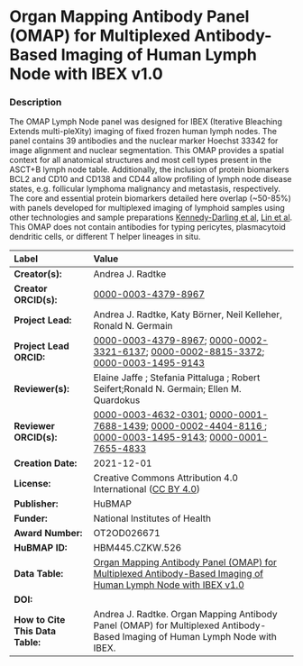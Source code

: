 # Organ Mapping Antibody Panel (OMAP)  for Multiplexed Antibody-Based Imaging of Human Lymph Node with IBEX v1.0

### Description
The OMAP Lymph Node panel was designed for IBEX (Iterative Bleaching Extends multi-pleXity) imaging of fixed frozen human lymph nodes. The panel contains 39 antibodies and the nuclear marker Hoechst 33342 for image alignment and nuclear segmentation. This OMAP provides a spatial context for all anatomical structures and most cell types present in the ASCT+B lymph node table. Additionally, the inclusion of protein biomarkers BCL2 and CD10 and CD138 and CD44 allow profiling of lymph node disease states, e.g.  follicular lymphoma malignancy and metastasis, respectively. The core and essential protein biomarkers detailed here overlap (~50-85%) with panels developed for multiplexed imaging of lymphoid samples using other technologies  and sample preparations [Kennedy-Darling et al](https://doi.org/10.7554/eLife.31657.001), [Lin et al](https://doi.org/10.1002/eji.202048891). This OMAP does not contain antibodies for typing pericytes, plasmacytoid dendritic cells, or different T helper lineages in situ. 


| Label | Value |
| :------------- |:-------------|
| **Creator(s):** | Andrea J. Radtke |
| **Creator ORCID(s):** | [0000-0003-4379-8967](https://orcid.org/0000-0003-4379-8967) |
| **Project Lead:** | Andrea J. Radtke, Katy B&ouml;rner, Neil Kelleher, Ronald N. Germain |
| **Project Lead ORCID:** | [0000-0003-4379-8967](https://orcid.org/0000-0003-4379-8967); [0000-0002-3321-6137](https://orcid.org/0000-0002-3321-6137); [0000-0002-8815-3372](https://orcid.org/0000-0002-8815-3372); [0000-0003-1495-9143](https://orcid.org/0000-0003-1495-9143) |
| **Reviewer(s):** | Elaine Jaffe ; Stefania Pittaluga ; Robert Seifert;Ronald N. Germain;  Ellen M. Quardokus
| **Reviewer ORCID(s):** |[0000-0003-4632-0301](https://doi.org/10.5072/0000-0003-4632-0301); [0000-0001-7688-1439](https://doi.org/10.5072/0000-0001-7688-1439); [0000-0002-4404-8116 ](https://doi.org/10.5072/0000-0002-4404-8116); [0000-0003-1495-9143](https://orcid.org/0000-0003-1495-9143); [0000-0001-7655-4833](https://doi.org/10.5072/0000-0001-7655-4833)
| **Creation Date:** | 2021-12-01 |
| **License:** | Creative Commons Attribution 4.0 International ([CC BY 4.0](https://creativecommons.org/licenses/by/4.0/)) |
| **Publisher:** | HuBMAP |
| **Funder:** | National Institutes of Health |
| **Award Number:** | OT2OD026671 |
| **HuBMAP ID:** | HBM445.CZKW.526 |
| **Data Table:** | [Organ Mapping Antibody Panel (OMAP)  for Multiplexed Antibody-Based Imaging of Human Lymph Node with IBEX v1.0](https://hubmapconsortium.github.io/ccf-releases/v1.1/omap/OMAP_Lymph_Node.csv)  |
| **DOI:** | [](https://doi.org/10.48539/HBM445.CZKW.526) |
| **How to Cite This Data Table:** |Andrea J. Radtke. Organ Mapping Antibody Panel (OMAP) for Multiplexed Antibody-Based Imaging of Human Lymph Node with IBEX. [](https://doi.org/10.48539/HBM445.CZKW.526) |

